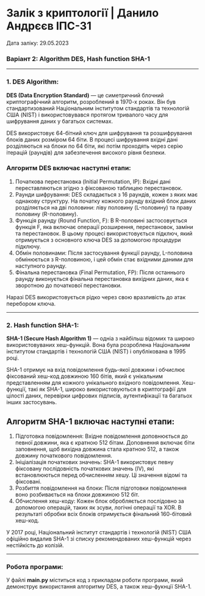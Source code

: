 # Залік з криптології | Данило Андрєєв ІПС-31
Дата заліку: 29.05.2023

### Варіант 2: Algorithm DES, Hash function SHA-1

---
### 1. DES Algorithm:
**DES (Data Encryption Standard)** — це симетричний блочний криптографічний алгоритм, розроблений в 1970-х роках. Він був стандартизований Національним інститутом стандартів та технологій США (NIST) і використовувався протягом тривалого часу для шифрування даних у багатьох системах.

DES використовує 64-бітний ключ для шифрування та розшифрування блоків даних розміром 64 біти. В процесі шифрування вхідні дані розділяються на блоки по 64 біти, які потім проходять через серію ітерацій (раундів) для забезпечення високого рівня безпеки.

### Алгоритм DES включає наступні етапи:
1.	Початкова перестановка (Initial Permutation, IP): Вхідні дані переставляються згідно з фіксованою таблицею перестановок.
2.	Раунди шифрування: DES складається з 16 раундів, кожен з яких має однакову структуру. На початку кожного раунду вхідний блок даних розділяється на дві половини: ліву половину (L-половину) та праву половину (R-половину).
3.	Функція раунду (Round Function, F): В R-половині застосовується функція F, яка включає операції розширення, перестановок, заміни та перестановок. В цьому процесі використовується підключ, який отримується з основного ключа DES за допомогою процедури підключу.
4.	Обмін половинами: Після застосування функції раунду, L-половина обмінюється з R-половиною, і цей обмін стає вхідними даними для наступного раунду.
5.	Фінальна перестановка (Final Permutation, FP): Після останнього раунду виконується фінальна перестановка вихідних даних, яка є зворотною до початкової перестановки.

Наразі DES використовується рідко через свою вразливість до атак перебором ключа.

---
### 2. Hash function SHA-1:
**SHA-1 (Secure Hash Algorithm 1)** — одніа з найбільш відомих та широко використовуваних хеш-функцій. Вона була розроблена Національним інститутом стандартів і технологій США (NIST) і опублікована в 1995 році.

SHA-1 отримує на вхід повідомлення будь-якої довжини і обчислює фіксований хеш-код довжиною 160 бітів, який є унікальним представленням для кожного унікального вхідного повідомлення. Хеш-функції, такі як SHA-1, широко використовуються в криптографії для цілості даних, перевірки цифрових підписів, аутентифікації та багатьох інших застосувань.

## Алгоритм SHA-1 включає наступні етапи:
1.  Підготовка повідомлення: Вхідне повідомлення доповнюється до певної довжини, яка є кратною 512 бітам. Доповнення включає біти заповнення, щоб вихідна довжина стала кратною 512, а також довжину початкового повідомлення.
2.  Ініціалізація початкових значень: SHA-1 використовує певну фіксовану послідовність початкових значень (IV), які встановлюються перед обчисленням хешу. Ці значення відомі та фіксовані.
3.  Розбиття повідомлення на блоки: Після підготовки повідомлення воно розбивається на блоки довжиною 512 біт.
4.  Обчислення хеш-коду: Кожен блок обробляється послідовно за допомогою операцій, таких як зсуви, логічні операції та XOR. В результаті обробки всіх блоків отримується фінальний 160-бітовий хеш-код.

У 2017 році, Національний інститут стандартів і технологій (NIST) США офіційно видалив SHA-1 зі списку рекомендованих хеш-функцій через нестійкість до колізій.

---
### Робота програми:
У файлі **main.py** міститься код з прикладом роботи програми, який демонструє використання алгоритму DES, а також хеш-фукнції SHA-1.
